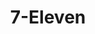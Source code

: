 ---
title: "7-Eleven"
url: /colorado-springs/7-eleven-east-fountain-boulevard-2/
shop: Lebensmittel
---